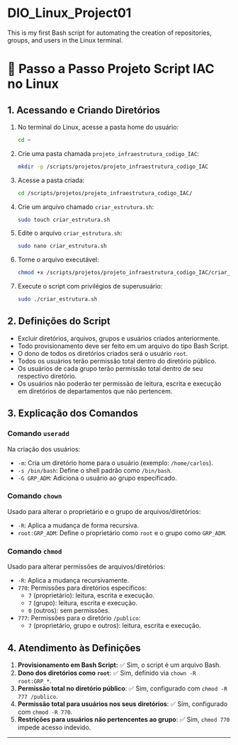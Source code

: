 # DIO_Linux_Project01
This is my first Bash script for automating the creation of repositories, groups, and users in the Linux terminal.

# 📌 Passo a Passo Projeto Script IAC no Linux

## 1. Acessando e Criando Diretórios

1. No terminal do Linux, acesse a pasta home do usuário:
   ```bash
   cd ~
   ```
2. Crie uma pasta chamada `projeto_infraestrutura_codigo_IAC`:
   ```bash
   mkdir -p /scripts/projetos/projeto_infraestrutura_codigo_IAC
   ```
3. Acesse a pasta criada:
   ```bash
   cd /scripts/projetos/projeto_infraestrutura_codigo_IAC/
   ```
4. Crie um arquivo chamado `criar_estrutura.sh`:
   ```bash
   sudo touch criar_estrutura.sh
   ```
5. Edite o arquivo `criar_estrutura.sh`:
   ```bash
   sudo nano criar_estrutura.sh
   ```
6. Torne o arquivo executável:
   ```bash
   chmod +x /scripts/projetos/projeto_infraestrutura_codigo_IAC/criar_estrutura.sh
   ```
7. Execute o script com privilégios de superusuário:
   ```bash
   sudo ./criar_estrutura.sh
   ```

## 2. Definições do Script

- Excluir diretórios, arquivos, grupos e usuários criados anteriormente.
- Todo provisionamento deve ser feito em um arquivo do tipo Bash Script.
- O dono de todos os diretórios criados será o usuário `root`.
- Todos os usuários terão permissão total dentro do diretório público.
- Os usuários de cada grupo terão permissão total dentro de seu respectivo diretório.
- Os usuários não poderão ter permissão de leitura, escrita e execução em diretórios de departamentos que não pertencem.

## 3. Explicação dos Comandos

### Comando `useradd`

Na criação dos usuários:
- `-m`: Cria um diretório home para o usuário (exemplo: `/home/carlos`).
- `-s /bin/bash`: Define o shell padrão como `/bin/bash`.
- `-G GRP_ADM`: Adiciona o usuário ao grupo especificado.

### Comando `chown`

Usado para alterar o proprietário e o grupo de arquivos/diretórios:
- `-R`: Aplica a mudança de forma recursiva.
- `root:GRP_ADM`: Define o proprietário como `root` e o grupo como `GRP_ADM`.

### Comando `chmod`

Usado para alterar permissões de arquivos/diretórios:
- `-R`: Aplica a mudança recursivamente.
- `770`: Permissões para diretórios específicos:
  - `7` (proprietário): leitura, escrita e execução.
  - `7` (grupo): leitura, escrita e execução.
  - `0` (outros): sem permissões.
- `777`: Permissões para o diretório `/publico`:
  - `7` (proprietário, grupo e outros): leitura, escrita e execução.

## 4. Atendimento às Definições

1. **Provisionamento em Bash Script:** ✅ Sim, o script é um arquivo Bash.
2. **Dono dos diretórios como `root`**: ✅ Sim, definido via `chown -R root:GRP_*`.
3. **Permissão total no diretório público**: ✅ Sim, configurado com `chmod -R 777 /publico`.
4. **Permissão total para usuários nos seus diretórios**: ✅ Sim, configurado com `chmod -R 770`.
5. **Restrições para usuários não pertencentes ao grupo**: ✅ Sim, `chmod 770` impede acesso indevido.

---

